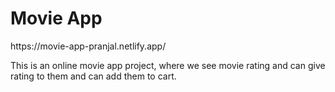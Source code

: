 <h1> Movie App</h1>
https://movie-app-pranjal.netlify.app/

This is an online movie app project, where we see movie rating and can give rating to them and can add them to cart.
